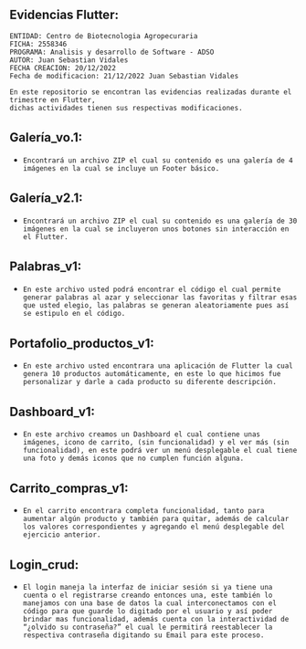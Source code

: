 ## Evidencias Flutter:

    ENTIDAD: Centro de Biotecnologia Agropecuraria
    FICHA: 2558346
    PROGRAMA: Analisis y desarrollo de Software - ADSO
    AUTOR: Juan Sebastian Vidales
    FECHA CREACION: 20/12/2022
    Fecha de modificacion: 21/12/2022 Juan Sebastian Vidales
    
    En este repositorio se encontran las evidencias realizadas durante el trimestre en Flutter,
    dichas actividades tienen sus respectivas modificaciones.

###### 
## Galería_vo.1:
- `Encontrará un archivo ZIP el cual su contenido es una galería de 4 imágenes en la cual se incluye un Footer básico.`

###### 
## Galería_v2.1:
- `Encontrará un archivo ZIP el cual su contenido es una galería de 30 imágenes en la cual se incluyeron unos botones sin interacción en el Flutter.`

###### 
## Palabras_v1:
- `En este archivo usted podrá encontrar el código el cual permite generar palabras al azar y seleccionar las favoritas y filtrar esas que usted elegio, las palabras se generan aleatoriamente pues así se estipulo en el código.`

###### 
## Portafolio_productos_v1:
- `En este archivo usted encontrara una aplicación de Flutter la cual genera 10 productos automáticamente, en este lo que hicimos fue personalizar y darle a cada producto su diferente descripción.`

###### 
## Dashboard_v1:
- `En este archivo creamos un Dashboard el cual contiene unas imágenes, icono de carrito, (sin funcionalidad) y el ver más (sin funcionalidad), en este podrá ver un menú desplegable el cual tiene una foto y demás iconos que no cumplen función alguna.`

###### 
## Carrito_compras_v1:
- `En el carrito encontrara completa funcionalidad, tanto para aumentar algún producto y también para quitar, además de calcular los valores correspondientes y agregando el menú desplegable del ejercicio anterior.`

###### 
## Login_crud:
- `El login maneja la interfaz de iniciar sesión si ya tiene una cuenta o el registrarse creando entonces una, este también lo manejamos con una base de datos la cual interconectamos con el código para que guarde lo digitado por el usuario y así poder brindar mas funcionalidad, además cuenta con la interactividad de “¿olvido su contraseña?” el cual le permitirá reestablecer la respectiva contraseña digitando su Email para este proceso.`
